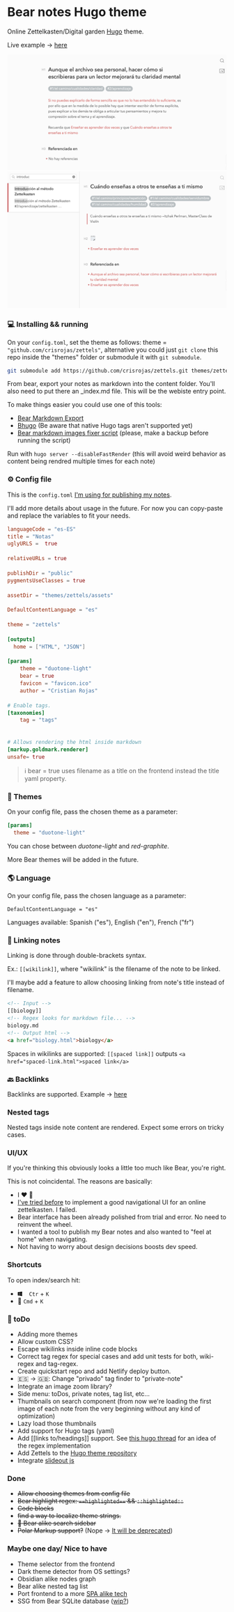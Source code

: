 
# Bear notes Hugo theme

Online Zettelkasten/Digital garden [Hugo](https://gohugo.io/) theme. 

Live example → [here](https://notas.cristian.lat)

![Screenshot1](screenshot1.png)
![Screenshot2](screenshot2.png)

### 💻 Installing && running

On your `config.toml`, set the theme as follows: theme = `"github.com/crisrojas/zettels"`, alternative you could just `git clone` this repo inside the "themes" folder or submodule it with `git submodule`.

```bash
git submodule add https://github.com/crisrojas/zettels.git themes/zettels
```

From bear, export your notes as markdown into the content folder.
You'll also need to put there an _index.md file. This will be the webiste entry point.

To make things easier you could use one of this tools:

- [Bear Markdown Export](https://github.com/andymatuschak/Bear-Markdown-Export)
- [Bhugo](https://github.com/Zach-Johnson/bhugo/blob/master/main.go) (Be aware that native Hugo tags aren't supported yet)
- [Bear markdown images fixer script](https://gist.github.com/crisrojas/6662f9fc78a99dc56c2c268a713a60ee) (please, make a backup before running the script)

Run with `hugo server --disableFastRender` (this will avoid weird behavior as content being rendred multiple times for each note)


### ⚙️ Config file

This is the `config.toml` [I'm using for publishing my notes](https://notas.cristian.lat). 

I'll add more details about usage in the future. For now you can copy-paste and replace the variables to fit your needs.



```toml
languageCode = "es-ES"
title = "Notas"
uglyURLS =  true

relativeURLs = true

publishDir = "public"
pygmentsUseClasses = true

assetDir = "themes/zettels/assets"

DefaultContentLanguage = "es"

theme = "zettels"

[outputs]
  home = ["HTML", "JSON"]

[params]
    theme = "duotone-light" 
    bear = true
    favicon = "favicon.ico"
    author = "Cristian Rojas"

# Enable tags.
[taxonomies]
    tag = "tags"


# Allows rendering the html inside markdown
[markup.goldmark.renderer]
unsafe= true
```

> ℹ bear = true uses filename as a title on the frontend instead the title yaml property.

### 🎨 Themes

On your config file, pass the chosen theme as a parameter:

```toml
[params]
  theme = "duotone-light" 
```

You can chose between *duotone-light* and *red-graphite*.

More Bear themes will be added in the future.

### 🌎 Language

On your config file, pass the chosen language as a parameter:

```tom
DefaultContentLanguage = "es"
```

Languages available: Spanish ("es"), English ("en"), French ("fr")

### 🔗 Linking notes

Linking is done through double-brackets syntax. 

Ex.: `[[wikilink]]`, where "wikilink" is the filename of the note to be linked.

I'll maybe add a feature to allow choosing linking from note's title instead of filename.

```html
<!-- Input -->
[[biology]]
<!-- Regex looks for markdown file... -->
biology.md
<!-- Output html -->
<a href="biology.html">biology</a>
```

Spaces in wikilinks are supported: `[[spaced link]]` outputs `<a href="spaced-link.html">spaced link</a>`

### 🔙 Backlinks

Backlinks are supported. Example → [here](https://notas.cristian.lat/empieza-haciendo-lo-que-sea-necesario-despu%C3%A9s-haz-lo-que-sea-posible-sin-darte-cuenta-y-al-cabo-de-un-tiempo-estar%C3%A1s-haciendo-lo-imposible.html)

### Nested tags

Nested tags inside note content are rendered. Expect some errors on tricky cases.

### UI/UX

If you're thinking this obviously looks a little too much like Bear, you're right.

This is not coincidental. The reasons are basically:

- I ❤️ 🐻
- [I've tried before](https://5fbd3f8577526e0008aeee8b--zkcrisrojas.netlify.app/notes) to implement a good navigational UI for an online zettelkasten. I failed.
- Bear interface has been already polished from trial and error. No need to reinvent the wheel.
- I wanted a tool to publish my Bear notes and also wanted to "feel at home" when navigating.
- Not having to worry about design decisions boosts dev speed.


### Shortcuts

To open index/search hit:

- <svg style="margin-right:5px" xmlns="http://www.w3.org/2000/svg" width="10" height="10" viewBox="0 0 24 24"><path d="M0 12v-8.646l10-1.355v10.001h-10zm11 0h13v-12l-13 1.807v10.193zm-1 1h-10v7.646l10 1.355v-9.001zm1 0v9.194l13 1.806v-11h-13z"/></svg> ` Ctr` + `K` 
-  `Cmd` + `K`

### 🚧 toDo

- Adding more themes
- Allow custom CSS?
- Escape wikilinks inside inline code blocks
- Correct tag regex for special cases and add unit tests for both, wiki-regex and tag-regex.
- Create quickstart repo and add Netlify deploy button.
- 🇪🇸 → 🇬🇧: Change "privado" tag finder to "private-note"
- Integrate an image zoom library?
- Side menu: toDos, private notes, tag list, etc...
- Thumbnails on search component (from now we're loading the first image of each note from the very beginning without any kind of optimization)
- Lazy load those thumbnails
- Add support for Hugo tags (yaml)
- Add [[links to/headings]] support. See [this hugo thread](https://discourse.gohugo.io/t/support-wiki-internal-link-converson-to-relref-shortcode/6074) for an idea of the regex implementation
- Add Zettels to the [Hugo theme repository](https://github.com/gohugoio/hugoThemes)
- Integrate [slideout js](https://slideout.js.org)

### Done

- <s>Allow choosing themes from config file</s>
- <s>Bear highlight regex: `==highlighted==` && `::highlighted::`</s>
- <s>Code blocks</s>
- <s>find a way to localize theme strings.</s>
- <s>🐻 Bear alike search sidebar</s>
- <s>Polar Markup support?</s> (Nope → [It will be deprecated](https://www.reddit.com/r/bearapp/comments/n73akc/new_to_bear_markdown_comparability_mode_or_not/gxuj81r?utm_source=share&utm_medium=web2x&context=3))

### Maybe one day/ Nice to have

- Theme selector from the frontend
- Dark theme detector from OS settings?
- Obsidian alike nodes graph
- Bear alike nested tag list
- Port frontend to a more [SPA alike tech](https://svelte.dev)
- SSG from Bear SQLite database ([wip?](https://github.com/crisrojas/miyanoSwift.git))
